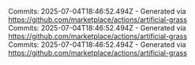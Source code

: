 Commits: 2025-07-04T18:46:52.494Z - Generated via https://github.com/marketplace/actions/artificial-grass
<br>
Commits: 2025-07-04T18:46:52.494Z - Generated via https://github.com/marketplace/actions/artificial-grass
<br>
Commits: 2025-07-04T18:46:52.494Z - Generated via https://github.com/marketplace/actions/artificial-grass
<br>
